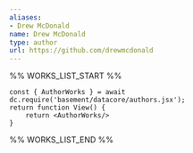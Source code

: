 ```yaml
---
aliases:
- Drew McDonald
name: Drew McDonald
type: author
url: https://github.com/drewmcdonald
---
```



%% WORKS_LIST_START %%

```datacorejsx
const { AuthorWorks } = await dc.require('basement/datacore/authors.jsx');
return function View() {
    return <AuthorWorks/>
}
```
%% WORKS_LIST_END %%